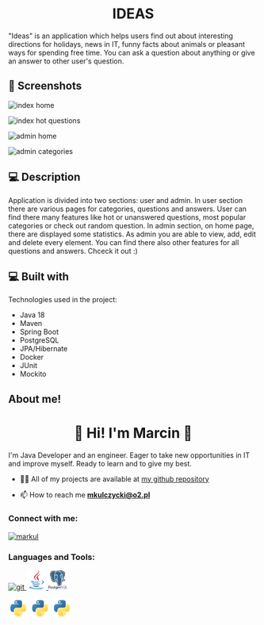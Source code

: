 
<h1 align="center" id="title">IDEAS</h1>

"Ideas" is an application which helps users find out about interesting directions for holidays, news in IT, funny facts about animals or pleasant ways for spending free time. You can ask a question about anything or give an answer to other user's question.

<h2>🚀 Screenshots</h2>

![index home](https://user-images.githubusercontent.com/113288219/205456522-e5722e31-9e27-47ea-9f55-729f21aa3e56.JPG)

![index hot questions](https://user-images.githubusercontent.com/113288219/205456524-a88c37b1-18b0-4e6c-a88f-4d15547fcc4c.JPG)

![admin home](https://user-images.githubusercontent.com/113288219/205456531-748ccc0f-5a7e-43fe-8163-1f21a25dfc3b.JPG)

![admin categories](https://user-images.githubusercontent.com/113288219/205456540-010477c1-c7b1-4f9f-a404-da7e7781e289.JPG)


<h2>💻 Description</h2>

Application is divided into two sections: user and admin. In user section there are various pages for categories, questions and answers. User can find there many features like hot or unanswered questions, most popular categories or check out random question. In admin section, on home page, there are displayed some statistics. As admin you are able to view, add, edit and delete every element. You can find there also other features for all questions and answers. Chceck it out :)


<h2>💻 Built with</h2>

Technologies used in the project:

*   Java 18
*   Maven
*   Spring Boot
*   PostgreSQL
*   JPA/Hibernate
*   Docker
*   JUnit
*   Mockito

<h2>About me!</h2>
<h1 align="center">👋 Hi! I'm Marcin 👋</h1>
I'm Java Developer and an engineer. Eager to take new opportunities in IT and improve myself. Ready to learn and to give my best.

- 👨‍💻 All of my projects are available at [my github repository](https://github.com/Marun5?tab=repositories)

- 📫 How to reach me **mkulczycki@o2.pl**

<h3 align="left">Connect with me:</h3>
<p align="left">
<a href="https://linkedin.com/in/markul" target="blank"><img align="center" src="https://raw.githubusercontent.com/rahuldkjain/github-profile-readme-generator/master/src/images/icons/Social/linked-in-alt.svg" alt="markul" height="30" width="40" /></a>
</p>

<h3 align="left">Languages and Tools:</h3>
<p align="left"> <a href="https://git-scm.com/" target="_blank" rel="noreferrer"> <img src="https://www.vectorlogo.zone/logos/git-scm/git-scm-icon.svg" alt="git" width="40" height="40"/> </a> <a href="https://www.java.com" target="_blank" rel="noreferrer"> <img src="https://raw.githubusercontent.com/devicons/devicon/master/icons/java/java-original.svg" alt="java" width="40" height="40"/> </a>  <a href="https://www.postgresql.org" target="_blank" rel="noreferrer"> <img src="https://raw.githubusercontent.com/devicons/devicon/master/icons/postgresql/postgresql-original-wordmark.svg" alt="postgresql" width="40" height="40"/> </a> </p>
<code><img height="40" src="https://raw.githubusercontent.com/devicons/devicon/master/icons/python/python-original.svg" title="python"></code>
<code><img height="40" src="https://raw.githubusercontent.com/devicons/devicon/master/icons/python/python-original.svg" title="python"></code>
<code><img height="40" src="https://raw.githubusercontent.com/devicons/devicon/master/icons/python/python-original.svg" title="python"></code>
